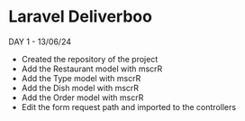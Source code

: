 # Laravel Deliverboo
DAY 1 - 13/06/24
- Created the repository of the project
- Add the Restaurant model with mscrR
- Add the Type model with mscrR
- Add the Dish model with mscrR 
- Add the Order model with mscrR 
- Edit the form request path and imported to the controllers